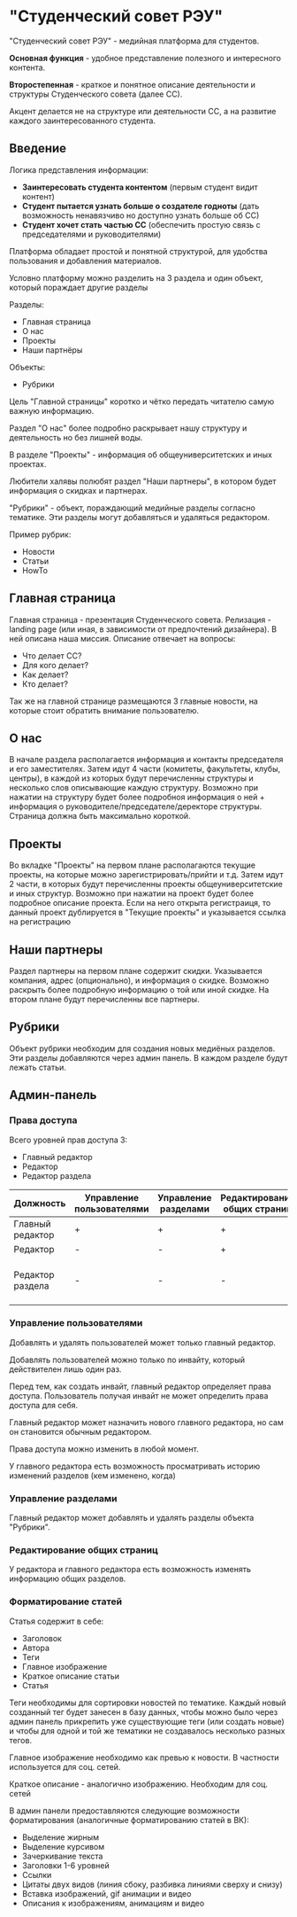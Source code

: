 # "Студенческий совет РЭУ"

"Студенческий совет РЭУ" - медийная платформа для студентов.

**Основная функция** - удобное представление полезного и интересного контента.

**Второстепенная** - краткое и понятное описание деятельности и структуры Студенческого совета (далее СС). 

Акцент делается не на структуре или деятельности СС, а на развитие каждого заинтересованного студента. 

## Введение

Логика представления информации:
* **Заинтересовать студента контентом** (первым студент видит контент)
* **Студент пытается узнать больше о создателе годноты** (дать возможность ненавязчиво но доступно узнать больше об СС)
* **Студент хочет стать частью СС** (обеспечить простую связь с председателями и руководителями)

Платформа обладает простой и понятной структурой, для удобства пользования и добавления материалов.

Условно платформу можно разделить на 3 раздела и один объект, который пораждает другие разделы

Разделы:
* Главная страница
* О нас
* Проекты
* Наши партнёры

Объекты:
* Рубрики

Цель "Главной страницы" коротко и чётко передать читателю самую важную информацию.

Раздел "О нас" более подробно раскрывает нашу структуру и деятельность но без лишней воды.

В разделе "Проекты" - информация об общеуниверситетских и иных проектах.

Любители халявы полюбят раздел "Наши партнеры", в котором будет информация о скидках и партнерах.

"Рубрики" - объект, пораждающий медийные разделы согласно тематике. Эти разделы могут добавляться и удаляться редактором.

Пример рубрик:
* Новости
* Статьи
* HowTo

## Главная страница

Главная страница - презентация Студенческого совета. Релизация - landing page (или иная, в зависимости от предпочтений дизайнера). В ней описана наша миссия. Описание отвечает на вопросы:
* Что делает СС?
* Для кого делает?
* Как делает?
* Кто делает?

Так же на главной странице размещаются 3 главные новости, на которые стоит обратить внимание пользователю.

## О нас

В начале раздела располагается информация и контакты председателя и его заместителях. Затем идут 4 части (комитеты, факультеты, клубы, центры), в каждой из которых будут перечисленны структуры и несколько слов описывающие каждую структуру. Возможно при нажатии на структуру будет более подробноя информация о ней + информация о руководителе/председателе/деректоре структуры. Страница должна быть максимально короткой.

## Проекты

Во вкладке "Проекты" на первом плане располагаются текущие проекты, на которые можно зарегистрировать/прийти и т.д. Затем идут 2 части, в которых будут перечисленны проекты общеуниверситетские и иных структур. Возможно при нажатии на проект будет более подробное описание проекта. Если на него открыта регистраиця, то данный проект дублируется в "Текущие проекты" и указывается ссылка на регистрацию

## Наши партнеры

Раздел партнеры на первом плане содержит скидки. Указывается компания, адрес (опционально), и информация о скидке. Возможно раскрыть более подробную информацию о той или иной скидке. На втором плане будут перечисленны все партнеры.

## Рубрики

Объект рубрики необходим для создания новых медиёных разделов. Эти разделы добавляются через админ панель. В каждом разделе будут лежать статьи.

## Админ-панель

### Права доступа

Всего уровней прав доступа 3:
* Главный редактор
* Редактор
* Редактор раздела

Должность | Управление пользователями | Управление разделами | Редактирование общих страниц | Управление статьями
--- | --- | --- | --- | ---
Главный редактор | + | + | + | +
Редактор | - | - | + | +
Редактор раздела | - | - | - | Только страниц определенного раздела

### Управление пользователями

Добавлять и удалять пользователей может только главный редактор.

Добавлять пользователей можно только по инвайту, который действителен лишь один раз.

Перед тем, как создать инвайт, главный редактор определяет права доступа. Пользователь получая инвайт не может определить права доступа для себя.

Главный редактор может назначить нового главного редактора, но сам он становится обычным редактором.

Права доступа можно изменить в любой момент.

У главного редактора есть возможность просматривать историю изменений разделов (кем изменено, когда)

### Управление разделами

Главный редактор может добавлять и удалять разделы объекта "Рубрики".

### Редактирование общих страниц

У редактора и главного редактора есть возможность изменять информацию общих разделов.

### Форматирование статей

Статья содержит в себе:
* Заголовок
* Автора
* Теги
* Главное изображение
* Краткое описание статьи
* Статья

Теги необходимы для сортировки новостей по тематике. Каждый новый созданный тег будет занесен в базу данных, чтобы можно было через админ панель прикрепить уже существующие теги (или создать новые) и чтобы для одной и той же тематики не создавалось несколько разных тегов.

Главное изображение необходимо как превью к новости. В частности используется для соц. сетей.

Краткое описание - аналогично изображению. Необходим для соц. сетей

В админ панели предоставляются следующие возможности форматирования (аналогичные форматированию статей в ВК):
* Выделение жирным
* Выделение курсивом
* Зачеркивание текста
* Заголовки 1-6 уровней
* Ссылки
* Цитаты двух видов (линия сбоку, разбивка линиями сверху и снизу)
* Вставка изображений, gif анимации и видео
* Описания к изображениям, анимациям и видео